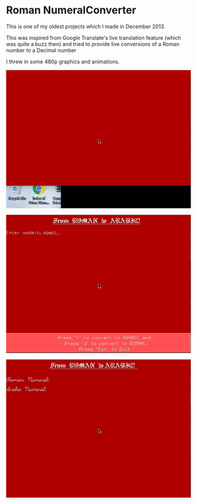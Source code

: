 # Roman NumeralConverter

This is one of my oldest projects which I made in December 2013. 

This was inspired from Google Translate's live translation feature (which was quite a buzz then) and tried to provide live conversions of a Roman number to a Decimal number

I threw in some 480p graphics and animations.

![Loading_animation](./screenshots/roman_load.gif)

![Home](./screenshots/home_screen.png)

![Conversion](./screenshots/roman_convert.gif)